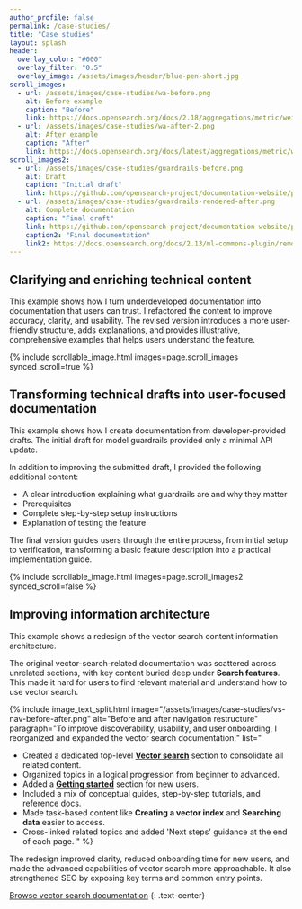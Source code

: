 ```yaml
---
author_profile: false
permalink: /case-studies/
title: "Case studies"
layout: splash
header:
  overlay_color: "#000"
  overlay_filter: "0.5"
  overlay_image: /assets/images/header/blue-pen-short.jpg
scroll_images:
  - url: /assets/images/case-studies/wa-before.png
    alt: Before example
    caption: "Before"
    link: https://docs.opensearch.org/docs/2.18/aggregations/metric/weighted-avg/
  - url: /assets/images/case-studies/wa-after-2.png
    alt: After example
    caption: "After"
    link: https://docs.opensearch.org/docs/latest/aggregations/metric/weighted-avg/
scroll_images2:
  - url: /assets/images/case-studies/guardrails-before.png
    alt: Draft
    caption: "Initial draft"
    link: https://github.com/opensearch-project/documentation-website/pull/6750/commits/faea53e5557539851eeedaa9c8da142d37ad66fa
  - url: /assets/images/case-studies/guardrails-rendered-after.png
    alt: Complete documentation
    caption: "Final draft"
    link: https://github.com/opensearch-project/documentation-website/pull/6750/files#diff-10e039bf0cf35259401a322a99ad8fa61bff3789c41c50efe5604de93c9bf185
    caption2: "Final documentation"
    link2: https://docs.opensearch.org/docs/2.13/ml-commons-plugin/remote-models/guardrails/
---
```


## Clarifying and enriching technical content

This example shows how I turn underdeveloped documentation into documentation that users can trust. I refactored the content to improve accuracy, clarity, and usability. The revised version introduces a more user-friendly structure, adds explanations, and provides illustrative, comprehensive examples that helps users understand the feature.

{% include scrollable_image.html images=page.scroll_images synced_scroll=true %}

## Transforming technical drafts into user-focused documentation

This example shows how I create documentation from developer-provided drafts. The initial draft for model guardrails provided only a minimal API update. 

In addition to improving the submitted draft, I provided the following additional content:
- A clear introduction explaining what guardrails are and why they matter
- Prerequisites
- Complete step-by-step setup instructions
- Explanation of testing the feature

The final version guides users through the entire process, from initial setup to verification, transforming a basic feature description into a practical implementation guide.

{% include scrollable_image.html images=page.scroll_images2 synced_scroll=false %}

## Improving information architecture

This example shows a redesign of the vector search content information architecture.

The original vector-search-related documentation was scattered across unrelated sections, with key content buried deep under **Search features**. This made it hard for users to find relevant material and understand how to use vector search.

{% include image_text_split.html
  image="/assets/images/case-studies/vs-nav-before-after.png"
  alt="Before and after navigation restructure"
  paragraph="To improve discoverability, usability, and user onboarding, I reorganized and expanded the vector search documentation:"
  list="
- Created a dedicated top-level [**Vector search**](https://docs.opensearch.org/docs/latest/vector-search/) section to consolidate all related content.
- Organized topics in a logical progression from beginner to advanced.
- Added a [**Getting started**](https://docs.opensearch.org/docs/latest/vector-search/getting-started/index/) section for new users.
- Included a mix of conceptual guides, step-by-step tutorials, and reference docs.
- Made task-based content like **Creating a vector index** and **Searching data** easier to access.
- Cross-linked related topics and added 'Next steps' guidance at the end of each page.
"
%}

The redesign improved clarity, reduced onboarding time for new users, and made the advanced capabilities of vector search more approachable. It also strengthened SEO by exposing key terms and common entry points.

[Browse vector search documentation](https://docs.opensearch.org/docs/latest/vector-search/)<i class="fas fa-arrow-up-right-from-square external-link-icon" aria-hidden="true"></i>
{: .text-center}